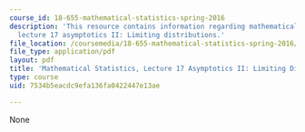 ```yaml
---
course_id: 18-655-mathematical-statistics-spring-2016
description: 'This resource contains information regarding mathematical statistics,
  lecture 17 asymptotics II: Limiting distributions.'
file_location: /coursemedia/18-655-mathematical-statistics-spring-2016/7534b5eacdc9efa136fa0422447e13ae_MIT18_655S16_LecNote17.pdf
file_type: application/pdf
layout: pdf
title: 'Mathematical Statistics, Lecture 17 Asymptotics II: Limiting Distributions'
type: course
uid: 7534b5eacdc9efa136fa0422447e13ae

---
```

None